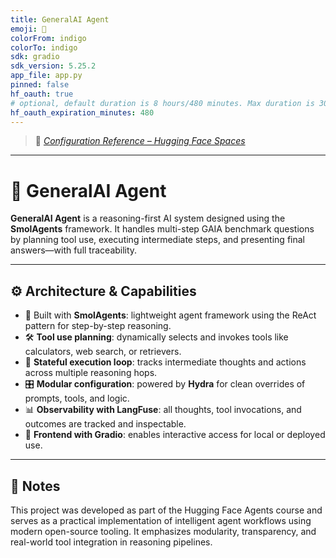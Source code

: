 ```yaml
---
title: GeneralAI Agent
emoji: 🧠
colorFrom: indigo
colorTo: indigo
sdk: gradio
sdk_version: 5.25.2
app_file: app.py
pinned: false
hf_oauth: true
# optional, default duration is 8 hours/480 minutes. Max duration is 30 days/43200 minutes.
hf_oauth_expiration_minutes: 480
---
```


> 📘 _[Configuration Reference – Hugging Face Spaces](https://huggingface.co/docs/hub/spaces-config-reference)_

---

# 🧠 GeneralAI Agent

**GeneralAI Agent** is a reasoning-first AI system designed using the **SmolAgents** framework.
It handles multi-step GAIA benchmark questions by planning tool use, executing intermediate steps, and presenting final answers—with full traceability.

---

## ⚙️ Architecture & Capabilities

-   🤖 Built with **SmolAgents**: lightweight agent framework using the ReAct pattern for step-by-step reasoning.
-   🛠️ **Tool use planning**: dynamically selects and invokes tools like calculators, web search, or retrievers.
-   🧠 **Stateful execution loop**: tracks intermediate thoughts and actions across multiple reasoning hops.
-   🎛️ **Modular configuration**: powered by **Hydra** for clean overrides of prompts, tools, and logic.
-   📊 **Observability with LangFuse**: all thoughts, tool invocations, and outcomes are tracked and inspectable.
-   🧰 **Frontend with Gradio**: enables interactive access for local or deployed use.

---

## 📌 Notes

This project was developed as part of the Hugging Face Agents course and serves as a practical implementation of intelligent agent workflows using modern open-source tooling.
It emphasizes modularity, transparency, and real-world tool integration in reasoning pipelines.
